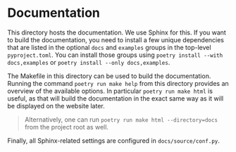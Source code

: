 # Documentation

This directory hosts the documentation. 
We use Sphinx for this.
If you want to build the documentation, you need to install a few unique dependencies that are listed in the optional `docs` and `examples` groups in the top-level `pyproject.toml`.
You can install those groups using `poetry install --with docs,examples` or `poetry install --only docs,examples`.

The Makefile in this directory can be used to build the documentation.
Running the command `poetry run make help` from this directory provides an overview of the available options.
In particular `poetry run make html` is useful, as that will build the documentation in the exact same way as it will be displayed on the website later.

> Alternatively, one can run `poetry run make html --directory=docs` from the project root as well.

Finally, all Sphinx-related settings are configured in `docs/source/conf.py`.
